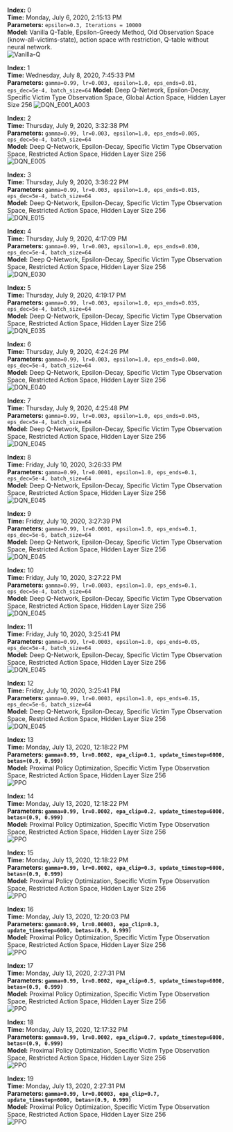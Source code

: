 **Index:** 0 \
**Time:** Monday, July 6, 2020, 2:15:13 PM \
**Parameters:** `epsilon=0.3, Iterations = 10000` \
**Model:** Vanilla Q-Table, Epsilon-Greedy Method, Old Observation Space (know-all-victims-state), action space with restriction, Q-table without neural network. \
![Vanilla-Q](https://github.com/vorugantia/asist-env/blob/master/asist_env/images/vanilla_q_old_observation.png)

**Index:** 1 \
**Time:** Wednesday, July 8, 2020, 7:45:33 PM \
**Parameters:** `gamma=0.99, lr=0.003, epsilon=1.0, eps_ends=0.01, eps_dec=5e-4, batch_size=64`
**Model:** Deep Q-Network, Epsilon-Decay, Specific Victim Type Observation Space, Global Action Space, Hidden Layer Size 256
![DQN_E001_A003](https://github.com/vorugantia/asist-env/blob/master/asist_env/images/dqn_test_run_global_view.png)

**Index:** 2 \
**Time:** Thursday, July 9, 2020, 3:32:38 PM \
**Parameters:** `gamma=0.99, lr=0.003, epsilon=1.0, eps_ends=0.005, eps_dec=5e-4, batch_size=64` \
**Model:** Deep Q-Network, Epsilon-Decay, Specific Victim Type Observation Space, Restricted Action Space, Hidden Layer Size 256 \
![DQN_E005](https://github.com/vorugantia/asist-env/blob/master/asist_env/images/RL-runs/7-09/dqn_E005.png)

**Index:** 3 \
**Time:** Thursday, July 9, 2020, 3:36:22 PM \
**Parameters:** `gamma=0.99, lr=0.003, epsilon=1.0, eps_ends=0.015, eps_dec=5e-4, batch_size=64` \
**Model:** Deep Q-Network, Epsilon-Decay, Specific Victim Type Observation Space, Restricted Action Space, Hidden Layer Size 256 \
![DQN_E015](https://github.com/vorugantia/asist-env/blob/master/asist_env/images/RL-runs/7-09/dqn_E015.png)

**Index:** 4 \
**Time:** Thursday, July 9, 2020, 4:17:09 PM \
**Parameters:** `gamma=0.99, lr=0.003, epsilon=1.0, eps_ends=0.030, eps_dec=5e-4, batch_size=64` \
**Model:** Deep Q-Network, Epsilon-Decay, Specific Victim Type Observation Space, Restricted Action Space, Hidden Layer Size 256 \
![DQN_E030](https://github.com/vorugantia/asist-env/blob/master/asist_env/images/RL-runs/7-09/dqn_E030.png)

**Index:** 5 \
**Time:** Thursday, July 9, 2020, 4:19:17 PM \
**Parameters:** `gamma=0.99, lr=0.003, epsilon=1.0, eps_ends=0.035, eps_dec=5e-4, batch_size=64` \
**Model:** Deep Q-Network, Epsilon-Decay, Specific Victim Type Observation Space, Restricted Action Space, Hidden Layer Size 256 \
![DQN_E035](https://github.com/vorugantia/asist-env/blob/master/asist_env/images/RL-runs/7-09/dqn_E035.png)

**Index:** 6 \
**Time:** Thursday, July 9, 2020, ‏4:24:26 PM \
**Parameters:** `gamma=0.99, lr=0.003, epsilon=1.0, eps_ends=0.040, eps_dec=5e-4, batch_size=64` \
**Model:** Deep Q-Network, Epsilon-Decay, Specific Victim Type Observation Space, Restricted Action Space, Hidden Layer Size 256 \
![DQN_E040](https://github.com/vorugantia/asist-env/blob/master/asist_env/images/RL-runs/7-09/dqn_E040.png)

**Index:** 7 \
**Time:** Thursday, July 9, 2020, ‏4:25:48 PM \
**Parameters:** `gamma=0.99, lr=0.003, epsilon=1.0, eps_ends=0.045, eps_dec=5e-4, batch_size=64` \
**Model:** Deep Q-Network, Epsilon-Decay, Specific Victim Type Observation Space, Restricted Action Space, Hidden Layer Size 256 \
![DQN_E045](https://github.com/vorugantia/asist-env/blob/master/asist_env/images/RL-runs/7-09/dqn_E045.png)

**Index:** 8 \
**Time:** Friday, July 10, 2020, ‏3:26:33 PM \
**Parameters:** `gamma=0.99, lr=0.0001, epsilon=1.0, eps_ends=0.1, eps_dec=5e-4, batch_size=64` \
**Model:** Deep Q-Network, Epsilon-Decay, Specific Victim Type Observation Space, Restricted Action Space, Hidden Layer Size 256 \
![DQN_E045](https://github.com/vorugantia/asist-env/blob/master/asist_env/images/RL-runs/7-10/dqn_E01_A00001.png)

**Index:** 9 \
**Time:** Friday, July 10, 2020, ‏3:27:39 PM \
**Parameters:** `gamma=0.99, lr=0.0001, epsilon=1.0, eps_ends=0.1, eps_dec=5e-6, batch_size=64` \
**Model:** Deep Q-Network, Epsilon-Decay, Specific Victim Type Observation Space, Restricted Action Space, Hidden Layer Size 256 \
![DQN_E045](https://github.com/vorugantia/asist-env/blob/master/asist_env/images/RL-runs/7-10/dqn_E01_A00001_ED5e-6.png)

**Index:** 10 \
**Time:** Friday, July 10, 2020, ‏3:27:22 PM \
**Parameters:** `gamma=0.99, lr=0.0003, epsilon=1.0, eps_ends=0.1, eps_dec=5e-4, batch_size=64` \
**Model:** Deep Q-Network, Epsilon-Decay, Specific Victim Type Observation Space, Restricted Action Space, Hidden Layer Size 256 \
![DQN_E045](https://github.com/vorugantia/asist-env/blob/master/asist_env/images/RL-runs/7-10/dqn_E01_A00003.png)

**Index:** 11 \
**Time:** Friday, July 10, 2020, ‏3:25:41 PM \
**Parameters:** `gamma=0.99, lr=0.0003, epsilon=1.0, eps_ends=0.05, eps_dec=5e-4, batch_size=64` \
**Model:** Deep Q-Network, Epsilon-Decay, Specific Victim Type Observation Space, Restricted Action Space, Hidden Layer Size 256 \
![DQN_E045](https://github.com/vorugantia/asist-env/blob/master/asist_env/images/RL-runs/7-10/dqn_E005_A00003.png)

**Index:** 12 \
**Time:** Friday, July 10, 2020, ‏3:25:41 PM \
**Parameters:** `gamma=0.99, lr=0.0003, epsilon=1.0, eps_ends=0.15, eps_dec=5e-6, batch_size=64` \
**Model:** Deep Q-Network, Epsilon-Decay, Specific Victim Type Observation Space, Restricted Action Space, Hidden Layer Size 256 \
![DQN_E045](https://github.com/vorugantia/asist-env/blob/master/asist_env/images/RL-runs/7-10/dqn_E015_A00003_ED5e-6.png)

**Index:** 13 \
**Time:** Monday, July 13, 2020, ‏12:18:22 PM \
**Parameters: `gamma=0.99, lr=0.0002, epa_clip=0.1, update_timestep=6000, betas=(0.9, 0.999)`** \
**Model:** Proximal Policy Optimization, Specific Victim Type Observation Space, Restricted Action Space, Hidden Layer Size 256 \
![PPO](https://github.com/vorugantia/asist-env/blob/master/asist_env/images/RL-runs/7-13/ppo_clip01_lr00002_ut6000.png)

**Index:** 14 \
**Time:** Monday, July 13, 2020, ‏12:18:22 PM \
**Parameters: `gamma=0.99, lr=0.0002, epa_clip=0.2, update_timestep=6000, betas=(0.9, 0.999)`** \
**Model:** Proximal Policy Optimization, Specific Victim Type Observation Space, Restricted Action Space, Hidden Layer Size 256 \
![PPO](https://github.com/vorugantia/asist-env/blob/master/asist_env/images/RL-runs/7-13/ppo_clip02_lr00002_ut6000.png)

**Index:** 15 \
**Time:** Monday, July 13, 2020, ‏12:18:22 PM \
**Parameters: `gamma=0.99, lr=0.0002, epa_clip=0.3, update_timestep=6000, betas=(0.9, 0.999)`** \
**Model:** Proximal Policy Optimization, Specific Victim Type Observation Space, Restricted Action Space, Hidden Layer Size 256 \
![PPO](https://github.com/vorugantia/asist-env/blob/master/asist_env/images/RL-runs/7-13/ppo_clip03_lr00002_ut6000.png)

**Index:** 16 \
**Time:** Monday, July 13, 2020, ‏12:20:03 PM \
**Parameters: `gamma=0.99, lr=0.00003, epa_clip=0.3, update_timestep=6000, betas=(0.9, 0.999)`** \
**Model:** Proximal Policy Optimization, Specific Victim Type Observation Space, Restricted Action Space, Hidden Layer Size 256 \
![PPO](https://github.com/vorugantia/asist-env/blob/master/asist_env/images/RL-runs/7-13/ppo_clip03_lr000003_ut6000.png)

**Index:** 17 \
**Time:** Monday, July 13, 2020, ‏2:27:31 PM \
**Parameters: `gamma=0.99, lr=0.0002, epa_clip=0.5, update_timestep=6000, betas=(0.9, 0.999)`** \
**Model:** Proximal Policy Optimization, Specific Victim Type Observation Space, Restricted Action Space, Hidden Layer Size 256 \
![PPO](https://github.com/vorugantia/asist-env/blob/master/asist_env/images/RL-runs/7-13/ppo_clip05_lr00003_ut6000.png)

**Index:** 18 \
**Time:** Monday, July 13, 2020, ‏12:17:32 PM \
**Parameters: `gamma=0.99, lr=0.0002, epa_clip=0.7, update_timestep=6000, betas=(0.9, 0.999)`** \
**Model:** Proximal Policy Optimization, Specific Victim Type Observation Space, Restricted Action Space, Hidden Layer Size 256 \
![PPO](https://github.com/vorugantia/asist-env/blob/master/asist_env/images/RL-runs/7-13/ppo_clip07_lr00002_ut6000.png)

**Index:** 19 \
**Time:** Monday, July 13, 2020, ‏2:27:31 PM \
**Parameters: `gamma=0.99, lr=0.00003, epa_clip=0.7, update_timestep=6000, betas=(0.9, 0.999)`** \
**Model:** Proximal Policy Optimization, Specific Victim Type Observation Space, Restricted Action Space, Hidden Layer Size 256 \
![PPO](https://github.com/vorugantia/asist-env/blob/master/asist_env/images/RL-runs/7-13/ppo_clip07_lr000003_ut6000.png)
